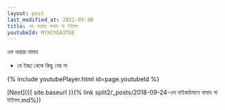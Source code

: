 ```yaml
---
layout: post
last_modified_at: 2021-03-30
title: ওম নারায়া নামায গা টাইমস
youtubeId: MfXCYEA3TGE
---
```

 
 
 ওম নারায়া নামায  
 
 -  যে ইচ্ছা থেকে কিছু নেয় না 
 
  
 
  
 
 
 
 
 
 


{% include youtubePlayer.html id=page.youtubeId %}
 
[Next]({{ site.baseurl }}{% link  split2/_posts/2018-09-24-ওম নাইকাঠমানে নামায গা টাইমস.md%})
 
